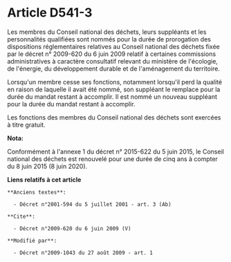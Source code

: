 # Article D541-3

Les membres du Conseil national des déchets, leurs suppléants et les personnalités qualifiées sont nommés pour la durée de
prorogation des dispositions réglementaires relatives au Conseil national des déchets fixée par le décret n° 2009-620 du 6
juin 2009 relatif à certaines commissions administratives à caractère consultatif relevant du ministère de l'écologie, de
l'énergie, du développement durable et de l'aménagement du territoire. 

Lorsqu'un membre cesse ses fonctions, notamment lorsqu'il perd la qualité en raison de laquelle il avait été nommé, son
suppléant le remplace pour la durée du mandat restant à accomplir. Il est nommé un nouveau suppléant pour la durée du mandat
restant à accomplir. 

Les fonctions des membres du Conseil national des déchets sont exercées à titre gratuit.

**Nota:**

Conformément à l'annexe 1 du décret n° 2015-622 du 5 juin 2015, le Conseil national des déchets est renouvelé pour une durée
de cinq ans à compter du 8 juin 2015 (8 juin 2020).

**Liens relatifs à cet article**

	**Anciens textes**:

	  - Décret n°2001-594 du 5 juillet 2001 - art. 3 (Ab)

	**Cite**:

	  - Décret n°2009-620 du 6 juin 2009 (V)

	**Modifié par**:

	  - Décret n°2009-1043 du 27 août 2009 - art. 1

